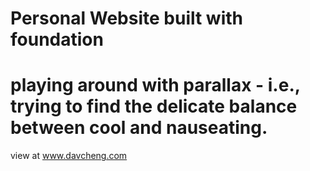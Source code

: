 # Personal Website built with foundation

# playing around with parallax - i.e., trying to find the delicate balance between cool and nauseating.

view at www.davcheng.com
